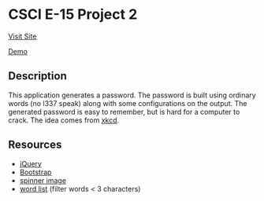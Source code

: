 # CSCI E-15 Project 2

[Visit Site](http://p2.scottpullen.me)

[Demo](http://)

## Description
This application generates a password. The password is built using ordinary words (no l337 speak) along with some configurations on the output. The generated password is easy to remember, but is hard for a computer to crack. The idea comes from [xkcd](http://xkcd.com/936/).

## Resources
- [jQuery](http://jquery.com)
- [Bootstrap](http://getbootstrap.com)
- [spinner image](http://spiffygif.com/)
- [word list](https://github.com/first20hours/google-10000-english) (filter words < 3 characters)